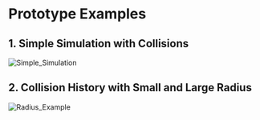 # Prototype Examples

## 1. Simple Simulation with Collisions

![Simple_Simulation](Simple_Simulation.png?raw=true "Simple_Simulation")

## 2. Collision History with Small and Large Radius 

![Radius_Example](Radius_Example.png?raw=true "Radius_Example")


